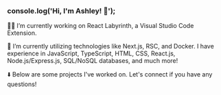 ### console.log('Hi, I'm Ashley! 👋');

👩‍💻 I’m currently working on React Labyrinth, a Visual Studio Code Extension.

🌱 I’m currently utilizing technologies like Next.js, RSC, and Docker. I have experience in JavaScript, TypeScript, HTML, CSS, React.js, Node.js/Express.js, SQL/NoSQL databases, and much more!

⬇️ Below are some projects I've worked on. Let's connect if you have any questions!
